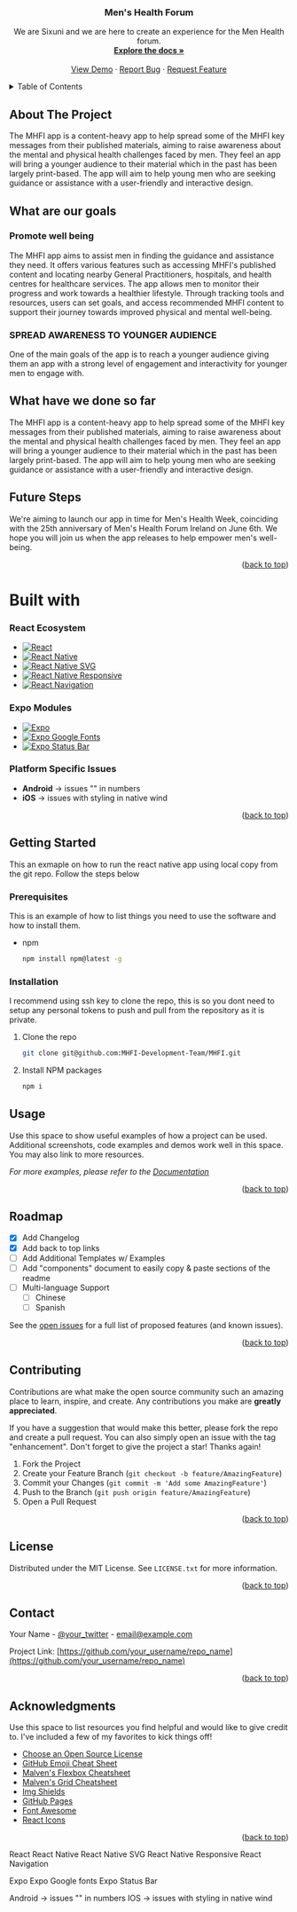 <a name="readme-top"></a>

<!-- [![Contributors][contributors-shield]][contributors-url]
[![Forks][forks-shield]][forks-url]
[![Stargazers][stars-shield]][stars-url]
[![Issues][issues-shield]][issues-url]
[![MIT License][license-shield]][license-url]
[![LinkedIn][linkedin-shield]][linkedin-url]  -->



<!-- PROJECT LOGO -->
<div align="center">
  <a href="https://github.com/othneildrew/Best-README-Template">
    <!-- <img src="images/logo.png" alt="Logo" width="80" height="80"> change the logo later -->
  </a>

  <h3 align="center">Men's Health Forum</h3>

  <p align="center">
    We are Sixuni and we are here to create an experience for the Men Health forum.
    <br />
    <a href="https://github.com/othneildrew/Best-README-Template"><strong>Explore the docs »</strong></a>
    <br />
    <br />
    <a href="https://github.com/othneildrew/Best-README-Template">View Demo</a>
    ·
    <a href="https://github.com/othneildrew/Best-README-Template/issues/new?labels=bug&template=bug-report---.md">Report Bug</a>
    ·
    <a href="https://github.com/othneildrew/Best-README-Template/issues/new?labels=enhancement&template=feature-request---.md">Request Feature</a>
  </p>
</div>



<!-- TABLE OF CONTENTS -->
<details>
  <summary>Table of Contents</summary>
  <ol>
    <li>
      <a href="#about-the-project">About The Project</a>
      <ul>
        <li><a href="#built-with">Built With</a></li>
      </ul>
    </li>
    <li>
      <a href="#getting-started">Getting Started</a>
      <ul>
        <li><a href="#prerequisites">Prerequisites</a></li>
        <li><a href="#installation">Installation</a></li>
      </ul>
    </li>
    <li><a href="#usage">Usage</a></li>
    <li><a href="#roadmap">Roadmap</a></li>
    <li><a href="#contributing">Contributing</a></li>
    <li><a href="#license">License</a></li>
    <li><a href="#contact">Contact</a></li>
    <li><a href="#acknowledgments">Acknowledgments</a></li>
  </ol>
</details>



<!-- ABOUT THE PROJECT -->
## About The Project

<!-- [![Product Name Screen Shot][product-screenshot]](https://example.com) -->

The MHFI app is a content-heavy app to help spread some of the MHFI key messages from their published materials, aiming to raise awareness about the mental and physical health challenges faced by men. They feel an app will bring a younger audience to their material which in the past has been largely print-based.
The app will aim to help young men who are seeking guidance or assistance with a user-friendly and interactive design.

## What are our goals
### Promote well being
The MHFI app aims to assist men in finding the guidance and assistance they need. It offers various features such as accessing MHFI's published content and locating nearby General Practitioners, hospitals, and health centres for healthcare services. The app allows men to monitor their progress and work towards a healthier lifestyle. Through tracking tools and resources, users can set goals, and access recommended MHFI content to support their journey towards improved physical and mental well-being.

### SPREAD AWARENESS TO YOUNGER AUDIENCE
One of the main goals of the app is to reach a younger audience giving them an app with a strong level of engagement and interactivity for younger men to engage with.

## What have we done so far 
The MHFI app is a content-heavy app to help spread some of the MHFI key messages from their published materials, aiming to raise awareness about the mental and physical health challenges faced by men. They feel an app will bring a younger audience to their material which in the past has been largely print-based.
The app will aim to help young men who are seeking guidance or assistance with a user-friendly and interactive design.

## Future Steps
We're aiming to launch our app in time for Men's Health Week, coinciding with the 25th anniversary of Men's Health Forum Ireland on June 6th. We hope you will join us when the app releases to help empower men's well-being.
<p align="right">(<a href="#readme-top">back to top</a>)</p>

# Built with
### React Ecosystem
* [![React][React.js]][React-url]
* [![React Native][ReactNative.js]][ReactNative-url]
* [![React Native SVG][ReactNativeSVG.js]][ReactNativeSVG-url]
* [![React Native Responsive][ReactNativeResponsive.js]][ReactNativeResponsive-url]
* [![React Navigation][ReactNavigation.js]][ReactNavigation-url]

### Expo Modules
* [![Expo][Expo.js]][Expo-url]
* [![Expo Google Fonts][ExpoGoogleFonts.js]][ExpoGoogleFonts-url]
* [![Expo Status Bar][ExpoStatusBar.js]][ExpoStatusBar-url]

### Platform Specific Issues
* **Android** -> issues "" in numbers
* **iOS** -> issues with styling in native wind

<!-- Image references -->
[React.js]: https://path.to/your/react-logo.png "React Logo"
[ReactNative.js]: https://path.to/your/reactnative-logo.png "React Native Logo"
[ReactNativeSVG.js]: https://path.to/your/reactnativesvg-logo.png "React Native SVG Logo"
[ReactNativeResponsive.js]: https://path.to/your/reactnativeresponsive-logo.png "React Native Responsive Logo"
[ReactNavigation.js]: https://path.to/your/reactnavigation-logo.png "React Navigation Logo"
[Expo.js]: https://path.to/your/expo-logo.png "Expo Logo"
[ExpoGoogleFonts.js]: https://path.to/your/expogooglefonts-logo.png "Expo Google Fonts Logo"
[ExpoStatusBar.js]: https://path.to/your/expostatusbar-logo.png "Expo Status Bar Logo"

<!-- URL references -->
[React-url]: https://reactjs.org/
[ReactNative-url]: https://reactnative.dev/
[ReactNativeSVG-url]: https://github.com/react-native-svg/react-native-svg
[ReactNativeResponsive-url]: https://npmjs.com/package/react-native-responsive
[ReactNavigation-url]: https://reactnavigation.org/
[Expo-url]: https://expo.dev/
[ExpoGoogleFonts-url]: https://docs.expo.dev/guides/using-custom-fonts/
[ExpoStatusBar-url]: https://docs.expo.dev/versions/latest/sdk/status-bar/



<!-- ## Built With

This section should list any major frameworks/libraries used to bootstrap your project. Leave any add-ons/plugins for the acknowledgements section. Here are a few examples.

* [![Next][Next.js]][Next-url]
* [![React][React.js]][React-url]
* [![Vue][Vue.js]][Vue-url]
* [![Angular][Angular.io]][Angular-url]
* [![Svelte][Svelte.dev]][Svelte-url]
* [![Laravel][Laravel.com]][Laravel-url]
* [![Bootstrap][Bootstrap.com]][Bootstrap-url]
* [![JQuery][JQuery.com]][JQuery-url] -->

<p align="right">(<a href="#readme-top">back to top</a>)</p>

<!-- GETTING STARTED -->
## Getting Started

This an exmaple on how to run the react native app using local copy from the git repo.
Follow the steps below
### Prerequisites

This is an example of how to list things you need to use the software and how to install them.
* npm
  ```sh
  npm install npm@latest -g
  ```

### Installation
I recommend using ssh key to clone the repo, this is so you dont need to setup any personal tokens to push and pull from the repository as it is private.

1. Clone the repo
   ```sh
   git clone git@github.com:MHFI-Development-Team/MHFI.git
   ```
3. Install NPM packages
   ```sh
   npm i
   ```
<!-- USAGE EXAMPLES -->
## Usage

Use this space to show useful examples of how a project can be used. Additional screenshots, code examples and demos work well in this space. You may also link to more resources.

_For more examples, please refer to the [Documentation](https://example.com)_
<p align="right">(<a href="#readme-top">back to top</a>)</p>

<!-- ROADMAP -->
## Roadmap
- [x] Add Changelog
- [x] Add back to top links
- [ ] Add Additional Templates w/ Examples
- [ ] Add "components" document to easily copy & paste sections of the readme
- [ ] Multi-language Support
    - [ ] Chinese
    - [ ] Spanish

See the [open issues](https://github.com/othneildrew/Best-README-Template/issues) for a full list of proposed features (and known issues).

<p align="right">(<a href="#readme-top">back to top</a>)</p>

<!-- CONTRIBUTING -->
## Contributing
Contributions are what make the open source community such an amazing place to learn, inspire, and create. Any contributions you make are **greatly appreciated**.

If you have a suggestion that would make this better, please fork the repo and create a pull request. You can also simply open an issue with the tag "enhancement".
Don't forget to give the project a star! Thanks again!

1. Fork the Project
2. Create your Feature Branch (`git checkout -b feature/AmazingFeature`)
3. Commit your Changes (`git commit -m 'Add some AmazingFeature'`)
4. Push to the Branch (`git push origin feature/AmazingFeature`)
5. Open a Pull Request

<p align="right">(<a href="#readme-top">back to top</a>)</p>

<!-- LICENSE -->
## License

Distributed under the MIT License. See `LICENSE.txt` for more information.


<p align="right">(<a href="#readme-top">back to top</a>)</p>



<!-- CONTACT -->
## Contact

Your Name - [@your_twitter](https://twitter.com/your_username) - email@example.com

Project Link: [https://github.com/your_username/repo_name](https://github.com/your_username/repo_name)

<p align="right">(<a href="#readme-top">back to top</a>)</p>



<!-- ACKNOWLEDGMENTS -->
## Acknowledgments

Use this space to list resources you find helpful and would like to give credit to. I've included a few of my favorites to kick things off!

* [Choose an Open Source License](https://choosealicense.com)
* [GitHub Emoji Cheat Sheet](https://www.webpagefx.com/tools/emoji-cheat-sheet)
* [Malven's Flexbox Cheatsheet](https://flexbox.malven.co/)
* [Malven's Grid Cheatsheet](https://grid.malven.co/)
* [Img Shields](https://shields.io)
* [GitHub Pages](https://pages.github.com)
* [Font Awesome](https://fontawesome.com)
* [React Icons](https://react-icons.github.io/react-icons/search)

<p align="right">(<a href="#readme-top">back to top</a>)</p>



<!-- MARKDOWN LINKS & IMAGES -->
<!-- https://www.markdownguide.org/basic-syntax/#reference-style-links -->
[contributors-shield]: https://img.shields.io/github/contributors/othneildrew/Best-README-Template.svg?style=for-the-badge
[contributors-url]: https://github.com/othneildrew/Best-README-Template/graphs/contributors
[forks-shield]: https://img.shields.io/github/forks/othneildrew/Best-README-Template.svg?style=for-the-badge
[forks-url]: https://github.com/othneildrew/Best-README-Template/network/members
[stars-shield]: https://img.shields.io/github/stars/othneildrew/Best-README-Template.svg?style=for-the-badge
[stars-url]: https://github.com/othneildrew/Best-README-Template/stargazers
[issues-shield]: https://img.shields.io/github/issues/othneildrew/Best-README-Template.svg?style=for-the-badge
[issues-url]: https://github.com/othneildrew/Best-README-Template/issues
[license-shield]: https://img.shields.io/github/license/othneildrew/Best-README-Template.svg?style=for-the-badge
[license-url]: https://github.com/othneildrew/Best-README-Template/blob/master/LICENSE.txt
[linkedin-shield]: https://img.shields.io/badge/-LinkedIn-black.svg?style=for-the-badge&logo=linkedin&colorB=555
[linkedin-url]: https://linkedin.com/in/othneildrew
[product-screenshot]: images/screenshot.png
[Next.js]: https://img.shields.io/badge/next.js-000000?style=for-the-badge&logo=nextdotjs&logoColor=white
[Next-url]: https://nextjs.org/
[React.js]: https://img.shields.io/badge/React-20232A?style=for-the-badge&logo=react&logoColor=61DAFB
[React-url]: https://reactjs.org/
[Vue.js]: https://img.shields.io/badge/Vue.js-35495E?style=for-the-badge&logo=vuedotjs&logoColor=4FC08D
[Vue-url]: https://vuejs.org/
[Angular.io]: https://img.shields.io/badge/Angular-DD0031?style=for-the-badge&logo=angular&logoColor=white
[Angular-url]: https://angular.io/
[Svelte.dev]: https://img.shields.io/badge/Svelte-4A4A55?style=for-the-badge&logo=svelte&logoColor=FF3E00
[Svelte-url]: https://svelte.dev/
[Laravel.com]: https://img.shields.io/badge/Laravel-FF2D20?style=for-the-badge&logo=laravel&logoColor=white
[Laravel-url]: https://laravel.com
[Bootstrap.com]: https://img.shields.io/badge/Bootstrap-563D7C?style=for-the-badge&logo=bootstrap&logoColor=white
[Bootstrap-url]: https://getbootstrap.com
[JQuery.com]: https://img.shields.io/badge/jQuery-0769AD?style=for-the-badge&logo=jquery&logoColor=white
[JQuery-url]: https://jquery.com 
React 
React Native 
React Native SVG
React Native Responsive
React Navigation 

Expo 
Expo Google fonts
Expo Status Bar

Android -> issues "" in numbers
IOS -> issues with styling in native wind